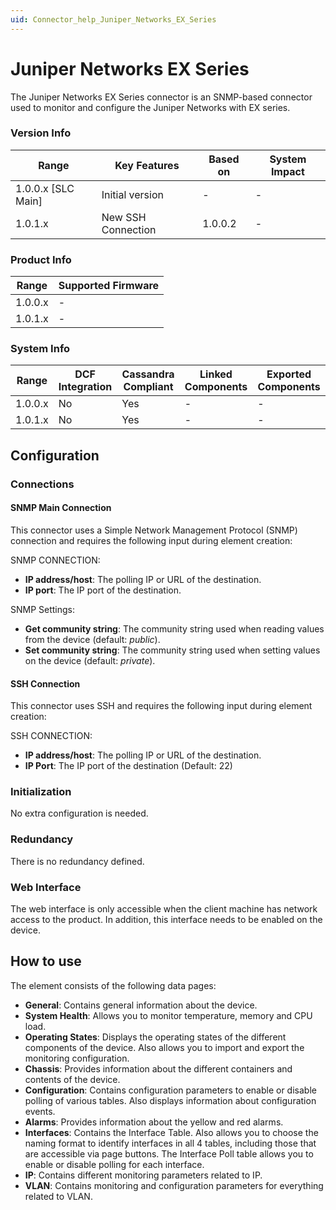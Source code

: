 ```yaml
---
uid: Connector_help_Juniper_Networks_EX_Series
---
```


# Juniper Networks EX Series

The Juniper Networks EX Series connector is an SNMP-based connector used to monitor and configure the Juniper Networks with EX series.

### Version Info

| **Range**            | **Key Features**   | **Based on** | **System Impact** |
|----------------------|--------------------|--------------|-------------------|
| 1.0.0.x \[SLC Main\] | Initial version    | \-           | \-                |
| 1.0.1.x              | New SSH Connection | 1.0.0.2      | \-                |

### Product Info

| Range     | Supported Firmware     |
|-----------|------------------------|
| 1.0.0.x   | \-                     |
| 1.0.1.x   | \-                     |

### System Info

| Range     | DCF Integration     | Cassandra Compliant     | Linked Components     | Exported Components     |
|-----------|---------------------|-------------------------|-----------------------|-------------------------|
| 1.0.0.x   | No                  | Yes                     | \-                    | \-                      |
| 1.0.1.x   | No                  | Yes                     | \-                    | \-                      |

## Configuration

### Connections

#### SNMP Main Connection

This connector uses a Simple Network Management Protocol (SNMP) connection and requires the following input during element creation:

SNMP CONNECTION:

- **IP address/host**: The polling IP or URL of the destination.
- **IP port**: The IP port of the destination.

SNMP Settings:

- **Get community string**: The community string used when reading values from the device (default: *public*).
- **Set community string**: The community string used when setting values on the device (default: *private*).

#### SSH Connection

This connector uses SSH and requires the following input during element creation:

SSH CONNECTION:

- **IP address/host**: The polling IP or URL of the destination.
- **IP Port**: The IP port of the destination (Default: 22)

### Initialization

No extra configuration is needed.

### Redundancy

There is no redundancy defined.

### Web Interface

The web interface is only accessible when the client machine has network access to the product. In addition, this interface needs to be enabled on the device.

## How to use

The element consists of the following data pages:

- **General**: Contains general information about the device.
- **System Health**: Allows you to monitor temperature, memory and CPU load.
- **Operating States**: Displays the operating states of the different components of the device. Also allows you to import and export the monitoring configuration.
- **Chassis**: Provides information about the different containers and contents of the device.
- **Configuration**: Contains configuration parameters to enable or disable polling of various tables. Also displays information about configuration events.
- **Alarms**: Provides information about the yellow and red alarms.
- **Interfaces**: Contains the Interface Table. Also allows you to choose the naming format to identify interfaces in all 4 tables, including those that are accessible via page buttons. The Interface Poll table allows you to enable or disable polling for each interface.
- **IP**: Contains different monitoring parameters related to IP.
- **VLAN**: Contains monitoring and configuration parameters for everything related to VLAN.
